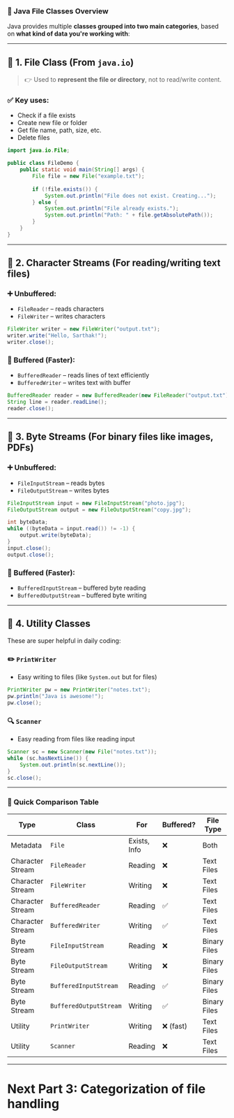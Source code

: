 ### 🔎 Java File Classes Overview

Java provides multiple **classes grouped into two main categories**, based on **what kind of data you're working with**:

---

## 📁 1. **File Class** (From `java.io`)
> 👉 Used to **represent the file or directory**, not to read/write content.

### ✅ Key uses:
- Check if a file exists
- Create new file or folder
- Get file name, path, size, etc.
- Delete files

```java
import java.io.File;

public class FileDemo {
    public static void main(String[] args) {
        File file = new File("example.txt");
        
        if (!file.exists()) {
            System.out.println("File does not exist. Creating...");
        } else {
            System.out.println("File already exists.");
            System.out.println("Path: " + file.getAbsolutePath());
        }
    }
}
```

---

## 📝 2. **Character Streams** (For reading/writing text files)

### ➕ Unbuffered:
- `FileReader` – reads characters
- `FileWriter` – writes characters

```java
FileWriter writer = new FileWriter("output.txt");
writer.write("Hello, Sarthak!");
writer.close();
```

### 🚀 Buffered (Faster):
- `BufferedReader` – reads lines of text efficiently
- `BufferedWriter` – writes text with buffer

```java
BufferedReader reader = new BufferedReader(new FileReader("output.txt"));
String line = reader.readLine();
reader.close();
```

---

## 🧊 3. **Byte Streams** (For binary files like images, PDFs)

### ➕ Unbuffered:
- `FileInputStream` – reads bytes
- `FileOutputStream` – writes bytes

```java
FileInputStream input = new FileInputStream("photo.jpg");
FileOutputStream output = new FileOutputStream("copy.jpg");

int byteData;
while ((byteData = input.read()) != -1) {
    output.write(byteData);
}
input.close();
output.close();
```

### 🚀 Buffered (Faster):
- `BufferedInputStream` – buffered byte reading
- `BufferedOutputStream` – buffered byte writing

---

## 🧃 4. **Utility Classes**
These are super helpful in daily coding:

### ✏️ `PrintWriter`
- Easy writing to files (like `System.out` but for files)

```java
PrintWriter pw = new PrintWriter("notes.txt");
pw.println("Java is awesome!");
pw.close();
```

### 🔍 `Scanner`
- Easy reading from files like reading input

```java
Scanner sc = new Scanner(new File("notes.txt"));
while (sc.hasNextLine()) {
    System.out.println(sc.nextLine());
}
sc.close();
```

---

### 🎯 Quick Comparison Table

| Type            | Class               | For          | Buffered? | File Type     |
|------------------|---------------------|--------------|-----------|---------------|
| Metadata         | `File`              | Exists, Info | ❌         | Both          |
| Character Stream | `FileReader`        | Reading      | ❌         | Text Files    |
| Character Stream | `FileWriter`        | Writing      | ❌         | Text Files    |
| Character Stream | `BufferedReader`    | Reading      | ✅         | Text Files    |
| Character Stream | `BufferedWriter`    | Writing      | ✅         | Text Files    |
| Byte Stream      | `FileInputStream`   | Reading      | ❌         | Binary Files  |
| Byte Stream      | `FileOutputStream`  | Writing      | ❌         | Binary Files  |
| Byte Stream      | `BufferedInputStream`| Reading     | ✅         | Binary Files  |
| Byte Stream      | `BufferedOutputStream`| Writing    | ✅         | Binary Files  |
| Utility          | `PrintWriter`       | Writing      | ❌ (fast)  | Text Files    |
| Utility          | `Scanner`           | Reading      | ❌         | Text Files    |

---

# Next **Part 3: Categorization of file handling** 